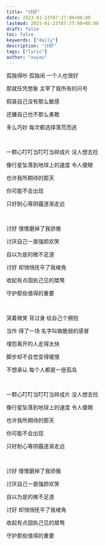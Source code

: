 ```yaml
---
title: "讨好"
date: 2023-01-23T07:37:00+08:00
lastmod: 2023-01-23T07:37:00+08:00
draft: false
toc: false
keywords: ["daily"]
description: "讨好"
tags: ["lyric"]
author: "xuyou"
---
```


孤独得吵 孤独闹 一个人也很好

那就任凭想象 主宰了我所有的问号

假装自己没有那么敏感

还嫌自己也不那么勇敢

多么巧妙 每次都选择落荒而逃

<br>

一颗心叮叮当叮叮当碎成片 没人想去捡

像行星坠落到地球上的速度 令人傻眼

也许我所期待的那天

你可能不会出现

只好耐心等阴霾逐渐走远

<br>

讨好 慢慢磨掉了我骄傲

讨厌自己一直强颜欢笑

自以为是的微不足道

讨好 却悄悄抚平了我棱角

收起有点固执己见的桀骜

守护那些值得的重要

<br>

哭着微笑 背过身 给自己个拥抱

当作 得了一场 名字叫做脆弱的感冒

埋怨离开的人走得太快

脚步却不自觉变得缓慢

不想承认 每个人都是一座孤岛

<br>

一颗心叮叮当叮叮当碎成片 没人想去捡

像行星坠落到地球上的速度 令人傻眼

也许我所期待的那天

你可能不会出现

只好耐心等阴霾逐渐走远

<br>

讨好 慢慢磨掉了我骄傲

讨厌自己一直强颜欢笑

自以为是的微不足道

讨好 却悄悄抚平了我棱角

收起有点固执己见的桀骜

守护那些值得的重要
